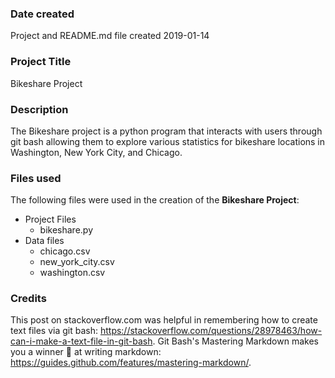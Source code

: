 ### Date created
Project and README.md file created 2019-01-14

### Project Title
Bikeshare Project

### Description
The Bikeshare project is a python program that interacts with users through git bash allowing them to explore various statistics for bikeshare locations in Washington, New York City, and Chicago.

### Files used
The following files were used in the creation of the **Bikeshare Project**:
* Project Files
  * bikeshare.py
* Data files
  * chicago.csv
  * new_york_city.csv
  * washington.csv

### Credits
This post on stackoverflow.com was helpful in remembering how to create text files via git bash: https://stackoverflow.com/questions/28978463/how-can-i-make-a-text-file-in-git-bash.
Git Bash's Mastering Markdown makes you a winner :1st_place_medal: at writing markdown: https://guides.github.com/features/mastering-markdown/.
